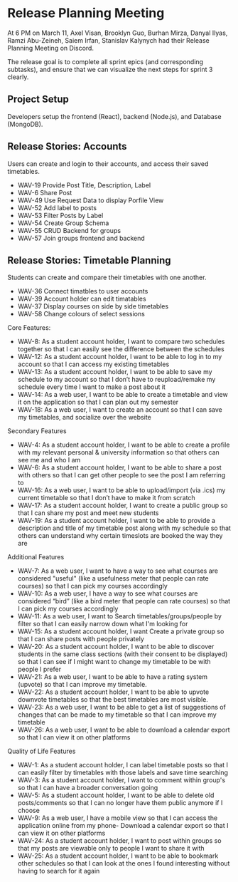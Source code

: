 # Release Planning Meeting

At 6 PM on March 11, Axel Visan, Brooklyn Guo, Burhan Mirza, Danyal Ilyas, Ramzi Abu-Zeineh, Saiem Irfan, Stanislav Kalynych had their Release Planning Meeting on Discord.

The release goal is to complete all sprint epics (and corresponding subtasks), and ensure that we can visualize the next steps for sprint 3 clearly.

## Project Setup
Developers setup the frontend (React), backend (Node.js), and Database (MongoDB).

## Release Stories: Accounts
Users can create and login to their accounts, and access their saved timetables. 
- WAV-19 Provide Post Title, Description, Label
- WAV-6 Share Post
- WAV-49 Use Request Data to display Porfile View
- WAV-52 Add label to posts
- WAV-53 Filter Posts by Label
- WAV-54 Create Group Schema
- WAV-55 CRUD Backend for groups
- WAV-57 Join groups frontend and backend

## Release Stories: Timetable Planning
Students can create and compare their timetables with one another.
- WAV-36 Connect timatbles to user accounts
- WAV-39 Account holder can edit timatables
- WAV-37 Display courses on side by side timetables
- WAV-58 Change colours of select sessions

Core Features:
- WAV-8: As a student account holder, I want to compare two schedules together so that I can easily see the difference between the schedules
- WAV-12: As a student account holder, I want to be able to log in to my account so that I can access my existing timetables
- WAV-13: As a student account holder, I want to be able to save my schedule to my account so that I don’t have to reupload/remake my schedule every time I want to make a post about it
- WAV-14: As a web user, I want to be able to create a timetable and view it on the application so that I can plan out my semester
- WAV-18: As a web user, I want to create an account so that I can save my timetables, and socialize over the website

Secondary Features
- WAV-4: As a student account holder, I want to be able to create a profile with my relevant personal & university information so that others can see me and who I am
- WAV-6: As a student account holder, I want to be able to share a post with others so that I can get other people to see the post I am referring to
- WAV-16: As a web user, I want to be able to upload/import (via .ics) my current timetable so that I don’t have to make it from scratch
- WAV-17: As a student account holder, I want to create a public group so that I can share my post and meet new students
- WAV-19: As a student account holder, I want to be able to provide a description and title of my timetable post along with my schedule so that others can understand why certain timeslots are booked the way they are

Additional Features
- WAV-7: As a web user, I want to have a way to see what courses are considered "useful" (like a usefulness meter that people can rate courses) so that I can pick my courses accordingly
- WAV-10: As a web user, I have a way to see what courses are considered “bird” (like a bird meter that people can rate courses) so that I can pick my courses accordingly
- WAV-11: As a web user, I want to Search timetables/groups/people by filter so that I can easily narrow down what I'm looking for
- WAV-15: As a student account holder, I want Create a private group so that I can share posts with people privately
- WAV-20: As a student account holder, I want to be able to discover students in the same class sections (with their consent to be displayed) so that I can see if I might want to change my timetable to be with people I prefer
- WAV-21: As a web user, I want to be able to have a rating system (upvote) so that I can improve my timetable.
- WAV-22: As a student account holder, I want to be able to upvote downvote timetables so that the best timetables are most visible.
- WAV-23: As a web user, I want to be able to get a list of suggestions of changes that can be made to my timetable so that I can improve my timetable
- WAV-26: As a web user, I want to be able to download a calendar export so that I can view it on other platforms

Quality of Life Features
- WAV-1: As a student account holder, I can label timetable posts so that I can easily filter by timetables with those labels and save time searching
- WAV-3: As a student account holder, I want to comment within group's so that I can have a broader conversation going
- WAV-5: As a student account holder, I want to be able to delete old posts/comments so that I can no longer have them public anymore if I choose
- WAV-9: As a web user, I have a mobile view so that I can access the application online from my phone- Download a calendar export so that I can view it on other platforms
- WAV-24: As a student account holder, I want to post within groups so that my posts are viewable only to people I want to share it with
- WAV-25: As a student account holder, I want to be able to bookmark other schedules so that I can look at the ones I found interesting without having to search for it again




